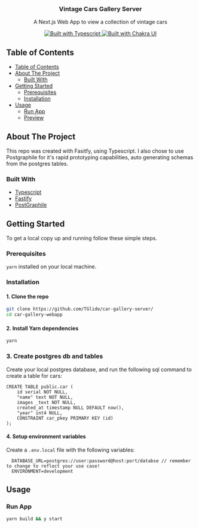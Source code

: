 <p align="center">
  <h3 align="center">Vintage Cars Gallery Server</h3>
  <p align="center">
    A Next.js Web App to view a collection of vintage cars
  </p>
  <p align="center">
    <a href="https://www.typescriptlang.org/">
      <img src="https://img.shields.io/badge/types-typescript-%23007ACC?style=for-the-badge&logo=typescript" alt="Built with Typescript">
    </a>
    <a href="#">
      <img src="https://img.shields.io/badge/schemas-GraphQL-%23E434AA?style=for-the-badge&logo=graphql" alt="Built with Chakra UI">
    </a>
  </p>
</p>

<!-- TABLE OF CONTENTS -->

## Table of Contents

- [Table of Contents](#table-of-contents)
- [About The Project](#about-the-project)
  - [Built With](#built-with)
- [Getting Started](#getting-started)
  - [Prerequisites](#prerequisites)
  - [Installation](#installation)
- [Usage](#usage)
  - [Run App](#run-app)
  - [Preview](#preview)

<!-- ABOUT THE PROJECT -->

## About The Project

This repo was created with Fasitfy, using Typescript. I also chose to use Postgraphile for it's rapid prototyping capabilities, auto generating schemas from the postgres tables.

### Built With

-   [Typescript](https://www.typescriptlang.org/)
-   [Fastify](https://www.fastify.io/)
-   [PostGraphile](https://www.graphile.org/postgraphile/introduction/)

## Getting Started

To get a local copy up and running follow these simple steps.

### Prerequisites

`yarn` installed on your local machine.

### Installation

#### 1. Clone the repo

```sh
git clone https://github.com/TGlide/car-gallery-server/
cd car-gallery-webapp
```

#### 2. Install Yarn dependencies

```sh
yarn
```

### 3. Create postgres db and tables

Create your local postgres database, and run the following sql command to create a table for cars:

```
CREATE TABLE public.car (
	id serial NOT NULL,
	"name" text NOT NULL,
	images _text NOT NULL,
	created_at timestamp NULL DEFAULT now(),
	"year" int4 NULL,
	CONSTRAINT car_pkey PRIMARY KEY (id)
);
```

#### 4. Setup environment variables

Create a `.env.local` file with the following variables:
```
  DATABASE_URL=postgres://user:password@host:port/databse // remember to change to reflect your use case!
  ENVIRONMENT=development
```


## Usage

### Run App

```sh
yarn build && y start
```


